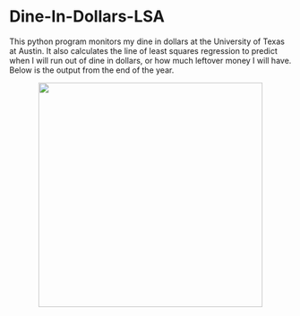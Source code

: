 # Dine-In-Dollars-LSA
This python program monitors my dine in dollars at the University of Texas at Austin. It also calculates the line of least squares regression to predict when I will run out of dine in dollars, or how much leftover money I will have. Below is the output from the end of the year.

<p align="center">
  <img src="http://i.imgur.com/qqfurz9.png" width="400"/>
</p>
